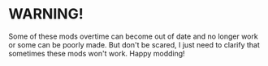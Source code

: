 # WARNING!
Some of these mods overtime can become out of date and no longer work or some can be poorly made.
But don't be scared, I just need to clarify that sometimes these mods won't work. Happy modding!